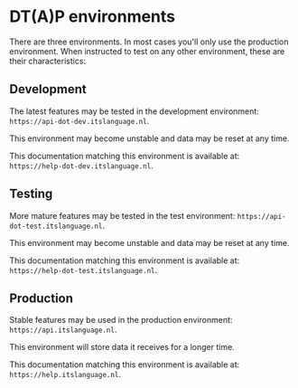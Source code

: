 # DT(A)P environments

There are three environments. In most cases you'll only use the production
environment. When instructed to test on any other environment, these are their
characteristics:

## Development

The latest features may be tested in the development environment:
`https://api-dot-dev.itslanguage.nl`.

This environment may become unstable and data may be reset at any time.

This documentation matching this environment is available at:
`https://help-dot-dev.itslanguage.nl`.

## Testing

More mature features may be tested in the test environment:
`https://api-dot-test.itslanguage.nl`.

This environment may become unstable and data may be reset at any time.

This documentation matching this environment is available at:
`https://help-dot-test.itslanguage.nl`.

## Production

Stable features may be used in the production environment:
`https://api.itslanguage.nl`.

This environment will store data it receives for a longer time.

This documentation matching this environment is available at:
`https://help.itslanguage.nl`.
